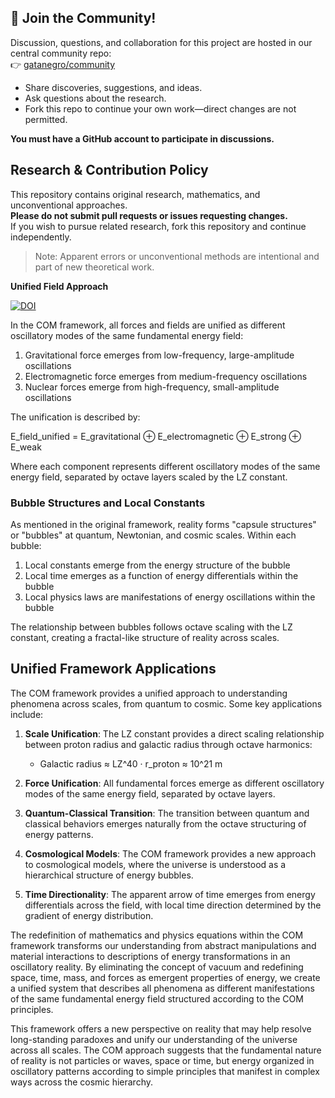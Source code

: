 ## 📢 Join the Community!

Discussion, questions, and collaboration for this project are hosted in our central community repo:  
👉 [gatanegro/community](https://github.com/gatanegro/community/discussions)

- Share discoveries, suggestions, and ideas.
- Ask questions about the research.
- Fork this repo to continue your own work—direct changes are not permitted.

**You must have a GitHub account to participate in discussions.**


## Research & Contribution Policy

This repository contains original research, mathematics, and unconventional approaches.  
**Please do not submit pull requests or issues requesting changes.**  
If you wish to pursue related research, fork this repository and continue independently.

> Note: Apparent errors or unconventional methods are intentional and part of new theoretical work.


**Unified Field Approach**

[![DOI](https://zenodo.org/badge/DOI/10.5281/zenodo.14307992.svg)](https://doi.org/10.5281/zenodo.14307992)

In the COM framework, all forces and fields are unified as different oscillatory modes of the same fundamental energy field:

1. Gravitational force emerges from low-frequency, large-amplitude oscillations
2. Electromagnetic force emerges from medium-frequency oscillations
3. Nuclear forces emerge from high-frequency, small-amplitude oscillations

The unification is described by:

E_field_unified = E_gravitational ⊕ E_electromagnetic ⊕ E_strong ⊕ E_weak

Where each component represents different oscillatory modes of the same energy field, separated by octave layers scaled by the LZ constant.

### Bubble Structures and Local Constants

As mentioned in the original framework, reality forms "capsule structures" or "bubbles" at quantum, Newtonian, and cosmic scales. Within each bubble:

1. Local constants emerge from the energy structure of the bubble
2. Local time emerges as a function of energy differentials within the bubble
3. Local physics laws are manifestations of energy oscillations within the bubble

The relationship between bubbles follows octave scaling with the LZ constant, creating a fractal-like structure of reality across scales.

## Unified Framework Applications

The COM framework provides a unified approach to understanding phenomena across scales, from quantum to cosmic. Some key applications include:

1. **Scale Unification**: The LZ constant provides a direct scaling relationship between proton radius and galactic radius through octave harmonics:
   - Galactic radius ≈ LZ^40 · r_proton ≈ 10^21 m

2. **Force Unification**: All fundamental forces emerge as different oscillatory modes of the same energy field, separated by octave layers.

3. **Quantum-Classical Transition**: The transition between quantum and classical behaviors emerges naturally from the octave structuring of energy patterns.

4. **Cosmological Models**: The COM framework provides a new approach to cosmological models, where the universe is understood as a hierarchical structure of energy bubbles.

5. **Time Directionality**: The apparent arrow of time emerges from energy differentials across the field, with local time direction determined by the gradient of energy distribution.


The redefinition of mathematics and physics equations within the COM framework transforms our understanding from abstract manipulations and material interactions to descriptions of energy transformations in an oscillatory reality. By eliminating the concept of vacuum and redefining space, time, mass, and forces as emergent properties of energy, we create a unified system that describes all phenomena as different manifestations of the same fundamental energy field structured according to the COM principles.

This framework offers a new perspective on reality that may help resolve long-standing paradoxes and unify our understanding of the universe across all scales. The COM approach suggests that the fundamental nature of reality is not particles or waves, space or time, but energy organized in oscillatory patterns according to simple principles that manifest in complex ways across the cosmic hierarchy.
